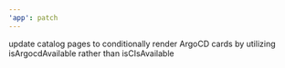 ```yaml
---
'app': patch
---
```


update catalog pages to conditionally render ArgoCD cards by utilizing isArgocdAvailable rather than isCIsAvailable
